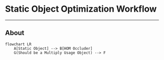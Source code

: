 # Static Object Optimization Workflow

___

## About

```mermaid
flowchart LR
    A[Static Object] --> B[HOM Occluder]
    G(Should be a Multiply Usage Object) --> F
```
